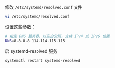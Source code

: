 修改 `/etc/systemd/resolved.conf` 文件

```bash
vi /etc/systemd/resolved.conf
```

设置这些参数：

```bash
# 指定 DNS 服务器，以空白分隔，支持 IPv4 或 IPv6 位置
DNS=8.8.8.8 114.114.115.115
```

启 systemd-resolved 服务

```bash
systemctl restart systemd-resolved
```